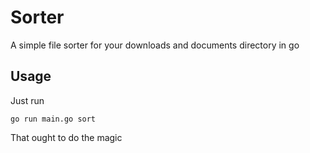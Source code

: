 # Sorter

A simple file sorter for your downloads and documents directory in go

## Usage

Just run

```
go run main.go sort
```

That ought to do the magic

